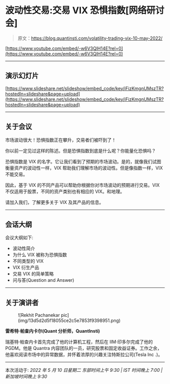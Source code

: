 # 波动性交易:交易 VIX 恐惧指数[网络研讨会]

> 原文：<https://blog.quantinsti.com/volatility-trading-vix-10-may-2022/>

[https://www.youtube.com/embed/-w6V3QlH14E?rel=0](https://www.youtube.com/embed/-w6V3QlH14E?rel=0)

* * *

## 演示幻灯片

[https://www.slideshare.net/slideshow/embed_code/key/iFizKmgnUMszTR?hostedIn=slideshare&page=upload](https://www.slideshare.net/slideshow/embed_code/key/iFizKmgnUMszTR?hostedIn=slideshare&page=upload)

* * *

## 关于会议

市场波动很大！恐惧指数正在攀升，交易者们被吓到了！

你以前一定见过这样的陈述。但是恐惧指数到底是什么呢？你能量化恐惧吗？

恐惧指数是 VIX 的名字。它让我们看到了预期的市场波动。是的，就像我们试图衡量资产的波动性一样，VIX 帮助我们理解市场的波动性。但是像指数一样，VIX 不能交易。

因此，基于 VIX 的不同产品可以帮助你根据你对市场波动的预期进行交易。VIX 不仅适用于股票，不同的资产类别也有相应的 VIX。和地理。

请加入我们，了解更多关于 VIX 及其产品的信息。

* * *

## 会话大纲

会议大纲如下:

*   波动性简介
*   为什么 VIX 被称为恐惧指数
*   不同类型的 VIX
*   VIX 衍生产品
*   交易 VIX 的简单策略
*   问与答(Question and Answer)

* * *

## 关于演讲者

<figure class="kg-card kg-image-card">![Rekhit Pachanekar pic](img/13d5d2d5f18055ce2c5e7853f9398951.png)</figure>

**雷希特·帕查内卡尔(Quant 分析师，QuantInsti)**

瑞基特·帕查内卡首先完成了他的计算机工程，然后在 IIM·印多尔完成了他的 PGDM。他是 Quantra 内容团队的一员，研究股票和固定收益证券。工作之余，他喜欢阅读市场中的异常数据，并怀着浓厚的兴趣关注特斯拉公司(Tesla Inc .)。

* * *

本次活动于:
*2022 年 5 月 10 日星期二
东部时间上午 9:30 | IST 时间晚上 7:00 |新加坡时间晚上 9:30*